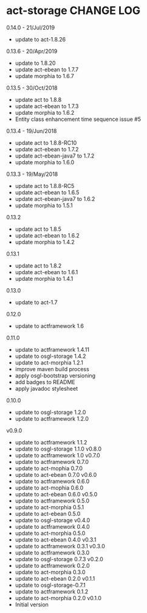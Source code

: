 # act-storage CHANGE LOG

0.14.0 - 21/Jul/2019
* update to act-1.8.26

0.13.6 - 20/Apr/2019
* update to 1.8.20
* update act-ebean to 1.7.7
* update morphia to 1.6.7

0.13.5 - 30/Oct/2018
* update act to 1.8.8
* update act-ebean to 1.7.3
* update morphia to 1.6.2
* Entity class enhancement time sequence issue #5

0.13.4 - 19/Jun/2018
* update act to 1.8.8-RC10
* update act-ebean to 1.7.2
* update act-ebean-java7 to 1.7.2
* update morphia to 1.6.0

0.13.3 - 19/May/2018
* update act to 1.8.8-RC5
* update act-ebean to 1.6.5
* update act-ebean-java7 to 1.6.2
* update morphia to 1.5.1

0.13.2
* update act to 1.8.5
* update act-ebean to 1.6.2
* update morphia to 1.4.2

0.13.1
* update act to 1.8.2
* update act-ebean to 1.6.1
* update morphia to 1.4.1

0.13.0
* update to act-1.7

0.12.0
* update to actframework 1.6

0.11.0
* update to actframework 1.4.11
* update to osgl-storage 1.4.2
* update to act-morphia 1.2.1
* improve maven build process
* apply osgl-bootstrap versioning
* add badges to README
* apply javadoc stylesheet


0.10.0
* update to osgl-storage 1.2.0
* update to actframework 1.2.0

v0.9.0
- update to actframework 1.1.2
- update to osgl-storage 1.1.0
v0.8.0
- update to actframework 1.0
v0.7.0
 - update to actframework 0.7.0
 - update to act-mophia 0.7.0
 - update to act-ebean 0.7.0
v0.6.0
 - update to actframework 0.6.0
 - update to act-mophia 0.6.0
 - update to act-ebean 0.6.0
v0.5.0
 - update to actframework 0.5.0
 - update to act-morphia 0.5.1
 - update to act-ebean 0.5.0
 - update to osgl-storage
v0.4.0
 - update to actframework 0.4.0
 - update to act-morphia 0.5.0
 - update to act-ebean 0.4.0
v0.3.1
 - update to actframework 0.3.1
v0.3.0
 - update to actframework 0.3.0
 - update to osgl-storage 0.7.3
v0.2.0
 - update to actframework 0.2.0
 - update to act-morphia 0.3.0
 - update to act-ebean 0.2.0
v0.1.1
 - update to osgl-storage-0.7.1
 - update to actframework 0.1.2
 - update to act-morphia 0.2.0
v0.1.0
 - Initial version
